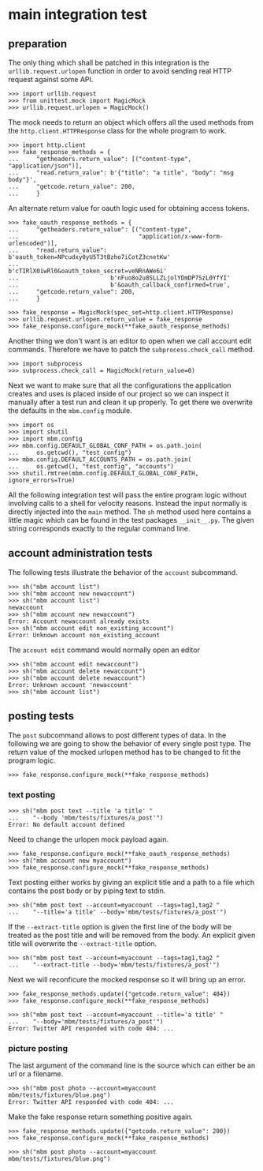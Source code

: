 # main integration test

## preparation

The only thing which shall be patched in this integration is the
`urllib.request.urlopen` function in order to avoid sending real HTTP request
against some API.

    >>> import urllib.request
    >>> from unittest.mock import MagicMock
    >>> urllib.request.urlopen = MagicMock()

The mock needs to return an object which offers all the used methods from the
`http.client.HTTPResponse` class for the whole program to work.

    >>> import http.client
    >>> fake_response_methods = {
    ...     "getheaders.return_value": [("content-type", "application/json")],
    ...     "read.return_value": b'{"title": "a title", "body": "msg body"}',
    ...     "getcode.return_value": 200,
    ...     }

An alternate return value for oauth logic used for obtaining access tokens.

    >>> fake_oauth_response_methods = {
    ...     "getheaders.return_value": [("content-type",
    ...                                  "application/x-www-form-urlencoded")],
    ...     "read.return_value": b'oauth_token=NPcudxy0yU5T3tBzho7iCotZ3cnetKw'
    ...                          b'cTIRlX0iwRl0&oauth_token_secret=veNRnAWe6i'
    ...                          b'nFuo8o2u8SLLZLjolYDmDP7SzL0YfYI'
    ...                          b'&oauth_callback_confirmed=true',
    ...     "getcode.return_value": 200,
    ...     }

    >>> fake_response = MagicMock(spec_set=http.client.HTTPResponse)
    >>> urllib.request.urlopen.return_value = fake_response
    >>> fake_response.configure_mock(**fake_oauth_response_methods)

Another thing we don't want is an editor to open when we call account edit
commands. Therefore we have to patch the `subprocess.check_call` method.

    >>> import subprocess
    >>> subprocess.check_call = MagicMock(return_value=0)

Next we want to make sure that all the configurations the application creates
and uses is placed inside of our project so we can inspect it manually after a
test run and clean it up properly. To get there we overwrite the defaults in
the `mbm.config` module.

    >>> import os
    >>> import shutil
    >>> import mbm.config
    >>> mbm.config.DEFAULT_GLOBAL_CONF_PATH = os.path.join(
    ...     os.getcwd(), "test_config")
    >>> mbm.config.DEFAULT_ACCOUNTS_PATH = os.path.join(
    ...     os.getcwd(), "test_config", "accounts")
    >>> shutil.rmtree(mbm.config.DEFAULT_GLOBAL_CONF_PATH, ignore_errors=True)

All the following integration test will pass the entire program logic without
involving calls to a shell for velocity reasons. Instead the input normally
is directly injected into the `main` method. The `sh` method used here
contains a little magic which can be found in the test packages `__init__.py`.
The given string corresponds exactly to the regular command line.

## account administration tests

The following tests illustrate the behavior of the `account` subcommand.

    >>> sh("mbm account list")
    >>> sh("mbm account new newaccount")
    >>> sh("mbm account list")
    newaccount
    >>> sh("mbm account new newaccount")
    Error: Account newaccount already exists
    >>> sh("mbm account edit non_existing_account")
    Error: Unknown account non_existing_account

The `account edit` command would normally open an editor

    >>> sh("mbm account edit newaccount")
    >>> sh("mbm account delete newaccount")
    >>> sh("mbm account delete newaccount")
    Error: Unknown account 'newaccount'
    >>> sh("mbm account list")

## posting tests

The `post` subcommand allows to post different types of data. In the following
we are going to show the behavior of every single post type.
The return value of the mocked urlopen method has to be changed to fit the
program logic.

    >>> fake_response.configure_mock(**fake_response_methods)

### text posting

    >>> sh("mbm post text --title 'a title' "
    ...    "--body 'mbm/tests/fixtures/a_post'")
    Error: No default account defined

Need to change the urlopen mock payload again.

    >>> fake_response.configure_mock(**fake_oauth_response_methods)
    >>> sh("mbm account new myaccount")
    >>> fake_response.configure_mock(**fake_response_methods)

Text posting either works by giving an explicit title and a path to a file
which contains the post body or by piping text to stdin.

    >>> sh("mbm post text --account=myaccount --tags=tag1,tag2 "
    ...    "--title='a title' --body='mbm/tests/fixtures/a_post'")

If the `--extract-title` option is given the first line of the body will be
treated as the post title and will be removed from the body. An explicit given
title will overwrite the `--extract-title` option.

    >>> sh("mbm post text --account=myaccount --tags=tag1,tag2 "
    ...    "--extract-title --body='mbm/tests/fixtures/a_post'")

Next we will reconficure the mocked response so it will bring up an error.

    >>> fake_response_methods.update({"getcode.return_value": 404})
    >>> fake_response.configure_mock(**fake_response_methods)

    >>> sh("mbm post text --account=myaccount --title='a title' "
    ...    "--body='mbm/tests/fixtures/a_post'")
    Error: Twitter API responded with code 404: ...

### picture posting

The last argument of the command line is the source which can either be an url
or a filename.

    >>> sh("mbm post photo --account=myaccount mbm/tests/fixtures/blue.png")
    Error: Twitter API responded with code 404: ...

Make the fake response return something positive again.

    >>> fake_response_methods.update({"getcode.return_value": 200})
    >>> fake_response.configure_mock(**fake_response_methods)

    >>> sh("mbm post photo --account=myaccount mbm/tests/fixtures/blue.png")

